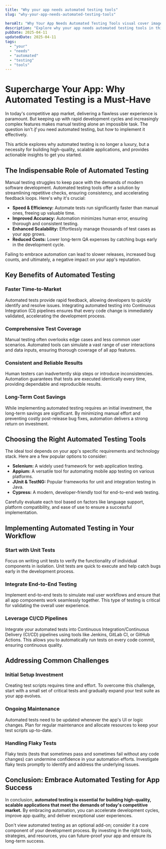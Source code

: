 ```yaml
---
title: "Why your app needs automated testing tools"
slug: "why-your-app-needs-automated-testing-tools"

heroAlt: "Why Your App Needs Automated Testing Tools visual cover image"
description: "Explore why your app needs automated testing tools in this detailed guide, offering insights, strategies, and practical tips to enhance your understanding and application of the topic."
pubDate: 2025-04-11
updatedDate: 2025-04-11
tags:
  - "your"
  - "needs"
  - "automated"
  - "testing"
  - "tools"
---
```


# Supercharge Your App: Why Automated Testing is a Must-Have

In today's competitive app market, delivering a flawless user experience is paramount. But keeping up with rapid development cycles and increasingly complex features makes manual testing alone an impossible task. The question isn't _if_ you need automated testing, but _how_ to implement it effectively.

This article explores why automated testing is no longer a luxury, but a necessity for building high-quality, scalable applications, and provides actionable insights to get you started.

## The Indispensable Role of Automated Testing

Manual testing struggles to keep pace with the demands of modern software development. Automated testing tools offer a solution by streamlining repetitive checks, ensuring consistency, and accelerating feedback loops. Here's why it's crucial:

- **Speed & Efficiency:** Automate tests run significantly faster than manual ones, freeing up valuable time.
- **Improved Accuracy:** Automation minimizes human error, ensuring thorough and consistent testing.
- **Enhanced Scalability:** Effortlessly manage thousands of test cases as your app grows.
- **Reduced Costs:** Lower long-term QA expenses by catching bugs early in the development cycle.

Failing to embrace automation can lead to slower releases, increased bug counts, and ultimately, a negative impact on your app's reputation.

## Key Benefits of Automated Testing

### Faster Time-to-Market

Automated tests provide rapid feedback, allowing developers to quickly identify and resolve issues. Integrating automated testing into Continuous Integration (CI) pipelines ensures that every code change is immediately validated, accelerating the development process.

### Comprehensive Test Coverage

Manual testing often overlooks edge cases and less common user scenarios. Automated tools can simulate a vast range of user interactions and data inputs, ensuring thorough coverage of all app features.

### Consistent and Reliable Results

Human testers can inadvertently skip steps or introduce inconsistencies. Automation guarantees that tests are executed identically every time, providing dependable and reproducible results.

### Long-Term Cost Savings

While implementing automated testing requires an initial investment, the long-term savings are significant. By minimizing manual effort and preventing costly post-release bug fixes, automation delivers a strong return on investment.

## Choosing the Right Automated Testing Tools

The ideal tool depends on your app's specific requirements and technology stack. Here are a few popular options to consider:

- **Selenium:** A widely used framework for web application testing.
- **Appium:** A versatile tool for automating mobile app testing on various platforms.
- **JUnit & TestNG:** Popular frameworks for unit and integration testing in Java.
- **Cypress:** A modern, developer-friendly tool for end-to-end web testing.

Carefully evaluate each tool based on factors like language support, platform compatibility, and ease of use to ensure a successful implementation.

## Implementing Automated Testing in Your Workflow

### Start with Unit Tests

Focus on writing unit tests to verify the functionality of individual components in isolation. Unit tests are quick to execute and help catch bugs early in the development process.

### Integrate End-to-End Testing

Implement end-to-end tests to simulate real user workflows and ensure that all app components work seamlessly together. This type of testing is critical for validating the overall user experience.

### Leverage CI/CD Pipelines

Integrate your automated tests into Continuous Integration/Continuous Delivery (CI/CD) pipelines using tools like Jenkins, GitLab CI, or GitHub Actions. This allows you to automatically run tests on every code commit, ensuring continuous quality.

## Addressing Common Challenges

### Initial Setup Investment

Creating test scripts requires time and effort. To overcome this challenge, start with a small set of critical tests and gradually expand your test suite as your app evolves.

### Ongoing Maintenance

Automated tests need to be updated whenever the app's UI or logic changes. Plan for regular maintenance and allocate resources to keep your test scripts up-to-date.

### Handling Flaky Tests

Flaky tests (tests that sometimes pass and sometimes fail without any code changes) can undermine confidence in your automation efforts. Investigate flaky tests promptly to identify and address the underlying issues.

## Conclusion: Embrace Automated Testing for App Success

In conclusion, **automated testing is essential for building high-quality, scalable applications that meet the demands of today's competitive market.** By embracing automation, you can accelerate development cycles, improve app quality, and deliver exceptional user experiences.

Don't view automated testing as an optional add-on; consider it a core component of your development process. By investing in the right tools, strategies, and resources, you can future-proof your app and ensure its long-term success.

